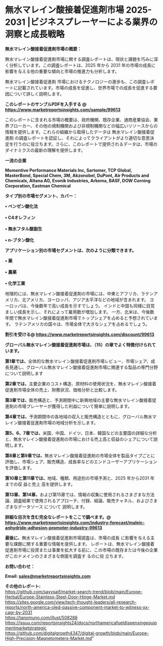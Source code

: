 # 無水マレイン酸接着促進剤市場 2025-2031 |ビジネスプレーヤーによる業界の洞察と成長戦略

<strong><b>無水マレイン酸接着促進剤市場の概要：</b></strong>

無水マレイン酸接着促進剤市場に関する調査レポートは、現状と課題を巧みに深く分析しています。この調査レポートは、2025 年から 2031 年の市場の成長に影響を与える他の重要な傾向と市場の推進力も分析します。

無水マレイン酸接着促進剤 市場におけるテクノロジーの進歩も、この調査レポートに記載されています。市場の成長を促進し、世界市場での成長を促進する要因について詳しく説明します。

<strong>このレポートのサンプルPDFを入手する @ <a href=https://www.marketreportsinsights.com/sample/99613>https://www.marketreportsinsights.com/sample/99613</a></strong>

このレポートに含まれる市場の概要は、政府機関、既存企業、通商産業協会、業界ブローカー、その他の規制機関および非規制機関などの幅広いリソースからの情報を提供します。これらの組織から取得したデータは 無水マレイン酸接着促進剤 の調査レポートを認証し、それによってクライアントがより適切な意思決定を行うのに役立ちます。さらに、このレポートで提供されるデータは、市場のダイナミクスの最新の理解を提供します。

<strong>一流の企業</strong>

<strong><b>Momentive Performance Materials Inc, Sartomer, TCP Global, MasterBond, Special Chem, 3M, Akzonobel, DuPont, Air Products and Chemicals, Altana AG, Evonik Industries, Arkema, BASF, DOW Corning Corporation, Eastman Chemical</b></strong>

<strong><b>タイプ別の市場セグメント、カバー：</b></strong>

<strong>• ベンゼン酸化法<br><br>•  C4オレフィン<br><br>• 無水フタル酸副生<br><br>•  n-ブタン酸化</strong>

<strong><b>アプリケーション別の市場セグメントは、次のように分類できます。</b></strong>

<strong>• 薬<br><br>• 農薬<br><br>• 化学工業</strong>

 地理的には、無水マレイン酸接着促進剤の市場には、中東とアフリカ、ラテンアメリカ、北アメリカ、ヨーロッパ、アジア太平洋などの地域が含まれます。 ヨーロッパは、今後数年で高い成長を示すでしょう。 インドと中国も同様に目覚ましい成長を示し、それによって雇用数が増加します。 一方、北米は、今後数年間で無水マレイン酸接着促進剤市場でトップシェアを占めると予想されています。 ラテンアメリカの国々は、市場全体で大きなシェアを占めるでしょう。

<strong>割引を受ける@ <a href=https://www.marketreportsinsights.com/discount/99613>https://www.marketreportsinsights.com/discount/99613</a></strong>

<strong><b>グローバル無水マレイン酸接着促進剤市場は、（15）の章でよく特徴付けられています。</b></strong>

<strong><b>第</b></strong><strong><b>1章では、</b></strong>全体的な無水マレイン酸接着促進剤市場レビュー、市場シェア、成長見通し、グローバル無水マレイン酸接着促進剤市場に関連する製品の専門分野について説明します

<strong><b>第2章では、</b></strong>主要企業のコスト構造、原材料の使用状況を、無水マレイン酸接着促進剤市場全体の売上、財務状況、価格分析と比較します。

<strong><b>第3章では、</b></strong>販売構造と、予測期間中に新興地域の主要な無水マレイン酸接着促進剤の市場プレーヤーが獲得した利益について簡単に説明します。

<strong><b>第4章では、</b></strong>予測期間中の各地域の収入と販売構造とともに、グローバル無水マレイン酸接着促進剤市場の地域分析を示します。

<strong><b>第5、6、7章では、</b></strong>米国、中国、ドイツ、日本、韓国などの主要国の詳細な分析と、無水マレイン酸接着促進剤の市場における売上高と収益のシェアについて説明します。

<strong><b>第8章と第9章では、</b></strong>無水マレイン酸接着促進剤の市場全体を製品タイプごとに評価し、市場シェア、販売構造、成長率などのエンドユーザーアプリケーションを評価します。

<strong><b>第10章と第11章では、</b></strong>地域、種類、用途別の市場予測と、2025 年から2031 年までの収 益と売上 高を提供します。

<strong><b>第13章、第14章、</b></strong>および第15章では、情報の収集に使用されるさまざまな方法論、調査結果で使用されるアプローチ、付録、結論、販売チャネル、およびさまざまなデータソース について 説明します。

<strong>詳細な目次を含む完全なレポートをここで調べます。@ <a href=https://www.marketreportsinsights.com/industry-forecast/maleic-anhydride-adhesion-promoter-industry-99613>https://www.marketreportsinsights.com/industry-forecast/maleic-anhydride-adhesion-promoter-industry-99613</a></strong>

<strong><b>最後に、</b></strong>無水マレイン酸接着促進剤市場調査は、市場の成長 に影響を</a>与える主要な課題に関する重要な情報を提供します。 レポートは、無水マレイン酸接着促進剤市場に投資または事業を拡大する前に、この市場の既存または今後の企業がこのドメインのさまざまな側面を調査す るのに役 立ちます。

<strong><b>お問い合わせ：</b></strong>

<strong>Email: </strong><a href=mailto:sales@marketreportsinsights.com><strong>sales@marketreportsinsights.com</strong></a>

<strong>その他のレポート:</strong>
<br>
<a href=https://github.com/sayysaif/market-search-trend/blob/main/Europe-Herbal/Europe-Stainless-Steel-Door-Hinge-Market.md>https://github.com/sayysaif/market-search-trend/blob/main/Europe-Herbal/Europe-Stainless-Steel-Door-Hinge-Market.md</a>
<br>
<a href=https://sites.google.com/view/tech-thought-leaders/all-research-reports/north-america-oled-passive-component-market-to-witness-xx-cagr-by-2031>https://sites.google.com/view/tech-thought-leaders/all-research-reports/north-america-oled-passive-component-market-to-witness-xx-cagr-by-2031</a>
<br>
<a href=https://tanomuno.com/illust/508288>https://tanomuno.com/illust/508288</a>
<br>
<a href=https://issuu.com/reportsinsights24/docs/northamericafueldispensingequipmentmarketstrategic>https://issuu.com/reportsinsights24/docs/northamericafueldispensingequipmentmarketstrategic</a>
<br>
<a href=https://github.com/digitalgrowth4347/digital-growth/blob/main/Europe-High-Precision-Magnetometers-Market.md>https://github.com/digitalgrowth4347/digital-growth/blob/main/Europe-High-Precision-Magnetometers-Market.md</a>"
